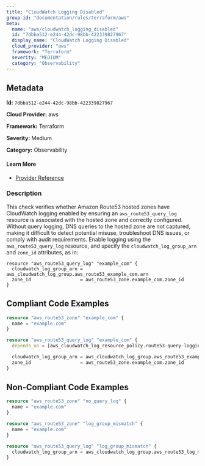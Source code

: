 ```yaml
---
title: "CloudWatch Logging Disabled"
group-id: "documentation/rules/terraform/aws"
meta:
  name: "aws/cloudwatch_logging_disabled"
  id: "7dbba512-e244-42dc-98bb-422339827967"
  display_name: "CloudWatch Logging Disabled"
  cloud_provider: "aws"
  framework: "Terraform"
  severity: "MEDIUM"
  category: "Observability"
---
```

## Metadata

**Id:** `7dbba512-e244-42dc-98bb-422339827967`

**Cloud Provider:** aws

**Framework:** Terraform

**Severity:** Medium

**Category:** Observability

#### Learn More

 - [Provider Reference](https://registry.terraform.io/providers/hashicorp/aws/latest/docs/resources/route53_query_log)

### Description

 This check verifies whether Amazon Route53 hosted zones have CloudWatch logging enabled by ensuring an `aws_route53_query_log` resource is associated with the hosted zone and correctly configured. Without query logging, DNS queries to the hosted zone are not captured, making it difficult to detect potential misuse, troubleshoot DNS issues, or comply with audit requirements. Enable logging using the `aws_route53_query_log` resource, and specify the `cloudwatch_log_group_arn` and `zone_id` attributes, as in:

```
resource "aws_route53_query_log" "example_com" {
  cloudwatch_log_group_arn = aws_cloudwatch_log_group.aws_route53_example_com.arn
  zone_id                  = aws_route53_zone.example_com.zone_id
}
```


## Compliant Code Examples
```terraform
resource "aws_route53_zone" "example_com" {
  name = "example.com"
}

resource "aws_route53_query_log" "example_com" {
  depends_on = [aws_cloudwatch_log_resource_policy.route53-query-logging-policy]

  cloudwatch_log_group_arn = aws_cloudwatch_log_group.aws_route53_example_com.arn
  zone_id                  = aws_route53_zone.example_com.zone_id
}
```
## Non-Compliant Code Examples
```terraform
resource "aws_route53_zone" "no_query_log" {
  name = "example.com"
}

resource "aws_route53_zone" "log_group_mismatch" {
  name = "example.com"
}

resource "aws_route53_query_log" "log_group_mismatch" {
  cloudwatch_log_group_arn = aws_cloudwatch_log_group.aws_route53_log_mismatch.arn
}
```